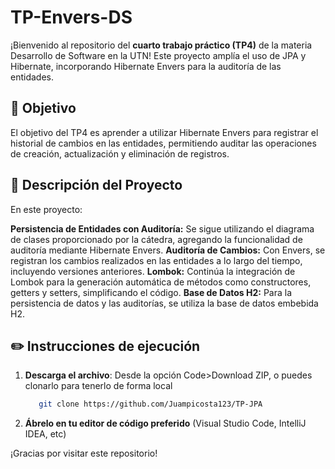 # TP-Envers-DS
¡Bienvenido al repositorio del **cuarto trabajo práctico (TP4)** de la materia Desarrollo de Software en la UTN! Este proyecto amplía el uso de JPA y Hibernate, incorporando Hibernate Envers para la auditoría de las entidades.

## 📌 Objetivo
El objetivo del TP4 es aprender a utilizar Hibernate Envers para registrar el historial de cambios en las entidades, permitiendo auditar las operaciones de creación, actualización y eliminación de registros.

## 📂 Descripción del Proyecto
En este proyecto:

**Persistencia de Entidades con Auditoría:** Se sigue utilizando el diagrama de clases proporcionado por la cátedra, agregando la funcionalidad de auditoría mediante Hibernate Envers.
**Auditoría de Cambios:** Con Envers, se registran los cambios realizados en las entidades a lo largo del tiempo, incluyendo versiones anteriores.
**Lombok:** Continúa la integración de Lombok para la generación automática de métodos como constructores, getters y setters, simplificando el código.
**Base de Datos H2:** Para la persistencia de datos y las auditorías, se utiliza la base de datos embebida H2.

## ✏️ Instrucciones de ejecución
1. **Descarga el archivo**: Desde la opción Code>Download ZIP, o puedes clonarlo para tenerlo de forma local
    ```bash
       git clone https://github.com/Juampicosta123/TP-JPA
2. **Ábrelo en tu editor de código preferido** (Visual Studio Code, IntelliJ IDEA, etc)

¡Gracias por visitar este repositorio!
